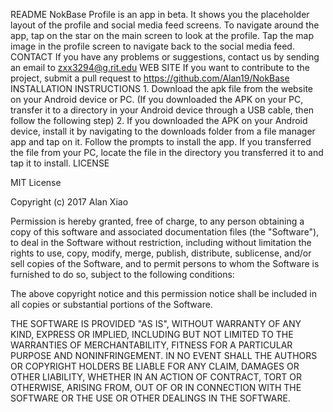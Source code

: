 README
	NokBase Profile is an app in beta. It shows you the placeholder layout of the profile and social media feed screens. To navigate around the app, tap on the star on the main screen to look at the profile. Tap the map image in the profile screen to navigate back to the social media feed. 
CONTACT
	If you have any problems or suggestions, contact us by sending an email to zxx3294@g.rit.edu
WEB SITE
	If you want to contribute to the project, submit a pull request to 
	https://github.com/Alan19/NokBase
INSTALLATION INSTRUCTIONS
	1. Download the apk file from the website on your Android device or PC. (If you downloaded the APK on your PC, transfer it to a directory in your Android device through a USB cable, then follow the following step)
	2. If you downloaded the APK on your Android device, install it by navigating to the downloads folder from a file manager app and tap on it. Follow the prompts to install the app. If you transferred the file from your PC, locate the file in the directory you transferred it to and tap it to install.
LICENSE

MIT License

Copyright (c) 2017 Alan Xiao

Permission is hereby granted, free of charge, to any person obtaining a copy
of this software and associated documentation files (the "Software"), to deal
in the Software without restriction, including without limitation the rights
to use, copy, modify, merge, publish, distribute, sublicense, and/or sell
copies of the Software, and to permit persons to whom the Software is
furnished to do so, subject to the following conditions:

The above copyright notice and this permission notice shall be included in all
copies or substantial portions of the Software.

THE SOFTWARE IS PROVIDED "AS IS", WITHOUT WARRANTY OF ANY KIND, EXPRESS OR
IMPLIED, INCLUDING BUT NOT LIMITED TO THE WARRANTIES OF MERCHANTABILITY,
FITNESS FOR A PARTICULAR PURPOSE AND NONINFRINGEMENT. IN NO EVENT SHALL THE
AUTHORS OR COPYRIGHT HOLDERS BE LIABLE FOR ANY CLAIM, DAMAGES OR OTHER
LIABILITY, WHETHER IN AN ACTION OF CONTRACT, TORT OR OTHERWISE, ARISING FROM,
OUT OF OR IN CONNECTION WITH THE SOFTWARE OR THE USE OR OTHER DEALINGS IN THE
SOFTWARE.
